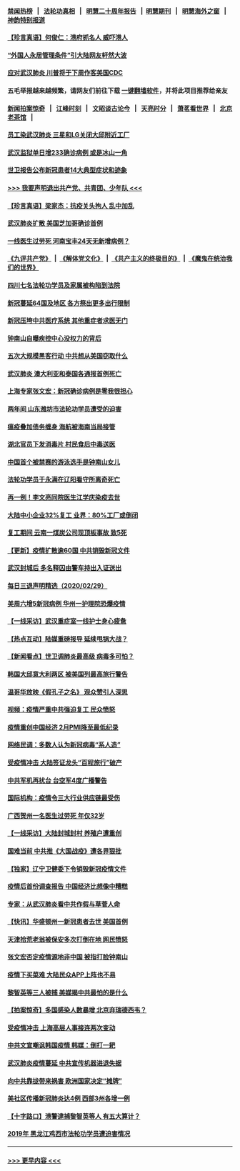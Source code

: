 #### [禁闻热榜](热点新闻.md?=0)  &nbsp;&nbsp;|&nbsp;&nbsp; [法轮功真相](https://github.com/gfw-breaker/truth/blob/master/README.md?=0) &nbsp;&nbsp;|&nbsp;&nbsp; [明慧二十周年报告](https://github.com/gfw-breaker/mh-reports/blob/master/README.md?=0) &nbsp;&nbsp;|&nbsp;&nbsp;[明慧期刊](https://github.com/gfw-breaker/mh-qikan) &nbsp;&nbsp;|&nbsp;&nbsp; [明慧海外之窗](https://github.com/gfw-breaker/mh-news/blob/master/README.md?=0) &nbsp;&nbsp;|&nbsp;&nbsp; [神韵特别报道](https://github.com/gfw-breaker/mh-news/blob/master/shenyun.md?=0)
#### [【珍言真语】何俊仁：港府抓名人 威吓港人](../pages/nsc413/n11907561.md?t=03020531) 
#### [“外国人永居管理条件”引大陆网友轩然大波](../pages/nsc413/n11907540.md?t=03020531) 
#### [应对武汉肺炎 川普将于下周作客美国CDC](../pages/nsc413/n11907493.md?t=03020531) 
#### 五毛举报越来越频繁，请网友们前往下载 [一键翻墙软件](https://github.com/gfw-breaker/ssr-accounts)，并将此项目推荐给亲友
#### [新闻拍案惊奇](https://github.com/gfw-breaker/banned-news/blob/master/pages/link4.md) &nbsp;&nbsp;|&nbsp;&nbsp; [江峰时刻](https://github.com/gfw-breaker/banned-news/blob/master/pages/link4.md) &nbsp;&nbsp;|&nbsp;&nbsp; [文昭谈古论今](https://github.com/gfw-breaker/banned-news/blob/master/pages/link4.md) &nbsp;&nbsp;|&nbsp;&nbsp; [天亮时分](https://github.com/gfw-breaker/banned-news/blob/master/pages/link4.md) &nbsp;&nbsp;|&nbsp;&nbsp; [萧茗看世界](https://github.com/gfw-breaker/banned-news/blob/master/pages/link4.md) &nbsp;&nbsp;|&nbsp;&nbsp; [北京老茶馆](https://github.com/gfw-breaker/banned-news/blob/master/pages/link4.md) &nbsp;&nbsp;|&nbsp;&nbsp; 
#### [员工染武汉肺炎 三星和LG关闭大邱附近工厂](../pages/nsc413/n11907471.md?t=03020531) 
#### [武汉监狱单日增233确诊病例 或是冰山一角](../pages/nsc413/n11907360.md?t=03020531) 
#### [世卫报告公布新冠患者14大典型症状和迹象](../pages/nsc413/n11907472.md?t=03020531) 
#### [>>> 我要声明退出共产党、共青团、少年队 <<<](https://github.com/begood0513/goodnews/blob/master/quit/letter.md) 
#### [【珍言真语】梁家杰：抗疫关头拘人 乱中加乱](../pages/nsc413/n11907444.md?t=03020531) 
#### [武汉肺炎扩散 美国芝加哥确诊首例](../pages/nsc413/n11907347.md?t=03020531) 
#### [一线医生过劳死 河南宝丰24天无新增病例？](../pages/nsc413/n11907430.md?t=03020531) 
#### [《九评共产党》](https://github.com/begood0513/9ping.md/blob/master/README.md) &nbsp;|&nbsp; [《解体党文化》](../../../../jtdwh.md/blob/master/README.md)  &nbsp;|&nbsp; [《共产主义的终极目的》](../../../../gczydzjmd.md/blob/master/README.md) &nbsp;|&nbsp; [《魔鬼在统治我们的世界》](../../../../mgztzwmdsj.md/blob/master/README.md) 
#### [四川七名法轮功学员及家属被构陷到法院](../pages/nsc413/n11907214.md?t=03020531) 
#### [新冠蔓延64国及地区 各方祭出更多出行限制](../pages/nsc413/n11907227.md?t=03020531) 
#### [新冠压垮中共医疗系统 其他重症者求医无门](../pages/nsc413/n11905283.md?t=03020531) 
#### [钟南山自曝疾控中心没权力的背后](../pages/nsc413/n11903401.md?t=03020531) 
#### [五次大规模黑客行动 中共想从美国窃取什么](../pages/nsc413/n11899124.md?t=03020531) 
#### [武汉肺炎 澳大利亚和泰国各通报首例死亡](../pages/nsc413/n11906995.md?t=03020531) 
#### [上海专家张文宏：新冠确诊病例是零我很担心](../pages/nsc413/n11906935.md?t=03020531) 
#### [两年间 山东潍坊市法轮功学员遭受的迫害](../pages/nsc413/n11902878.md?t=03020531) 
#### [瘟疫叠加债务缠身 海航被海南当局接管](../pages/nsc413/n11906466.md?t=03020531) 
#### [湖北官员下发消毒片 村民食后中毒送医](../pages/nsc413/n11906520.md?t=03020531) 
#### [中国首个被禁赛的游泳选手是钟南山女儿](../pages/nsc413/n11906532.md?t=03020531) 
#### [法轮功学员于永满在辽阳看守所离奇死亡](../pages/nsc413/n11906047.md?t=03020531) 
#### [再一例！李文亮同院医生江学庆染疫去世](../pages/nsc413/n11906396.md?t=03020531) 
#### [大陆中小企业32%复工 业界：80%工厂或倒闭](../pages/nsc413/n11906257.md?t=03020531) 
#### [复工期间 云南一煤炭公司现顶板事故 致5死](../pages/nsc413/n11903190.md?t=03020531) 
#### [【更新】疫情扩散逾60国 中共销毁新冠文件](../pages/nsc413/n11890652.md?t=03020531) 
#### [武汉封城后 多名释囚由警车持出入证送出](../pages/nsc413/n11906273.md?t=03020531) 
#### [每日三退声明精选（2020/02/29）](../pages/nsc413/n11906228.md?t=03020531) 
#### [美周六增5新冠病例 华州一护理院恐爆疫情](../pages/nsc413/n11905823.md?t=03020531) 
#### [【一线采访】武汉重症室一线护士身心疲惫](../pages/nsc413/n11906089.md?t=03020531) 
#### [【热点互动】陆媒重磅报导 延续甩锅大战？](../pages/nsc413/n11905973.md?t=03020531) 
#### [【新闻看点】世卫调肺炎最高级 病毒多可怕？](../pages/nsc413/n11905498.md?t=03020531) 
#### [韩国大邱意大利两区 被美国列最高旅行警告](../pages/nsc413/n11905944.md?t=03020531) 
#### [温哥华放映《假孔子之名》 观众赞引人深思](../pages/nsc413/n11903970.md?t=03020531) 
#### [视频：疫情严重中共强迫复工 民众愤怒](../pages/nsc413/n11905794.md?t=03020531) 
#### [疫情重创中国经济 2月PMI降至最低纪录](../pages/nsc413/n11905093.md?t=03020531) 
#### [网络民调：多数人认为新冠病毒“系人造”](../pages/nsc413/n11905778.md?t=03020531) 
#### [受疫情冲击 大陆签证龙头“百程旅行”破产](../pages/nsc413/n11905777.md?t=03020531) 
#### [中共军机再扰台 台空军4度广播警告](../pages/nsc413/n11905748.md?t=03020531) 
#### [国际机构：疫情令三大行业供应链最受伤](../pages/nsc413/n11905694.md?t=03020531) 
#### [广西贺州一名医生过劳死 年仅32岁](../pages/nsc413/n11905670.md?t=03020531) 
#### [【一线采访】大陆封城封村 养殖户遭重创](../pages/nsc413/n11905654.md?t=03020531) 
#### [国难当前 中共推《大国战疫》遭各界狠批](../pages/nsc413/n11905559.md?t=03020531) 
#### [【独家】辽宁卫健委下令销毁新冠疫情文件](../pages/nsc413/n11901418.md?t=03020531) 
#### [疫情后首份调查报告 中国经济比想像中糟糕](../pages/nsc413/n11905617.md?t=03020531) 
#### [专家：从武汉肺炎看中共作假与草菅人命](../pages/nsc413/n11905139.md?t=03020531) 
#### [【快讯】华盛顿州一新冠患者去世 美国首例](../pages/nsc413/n11905571.md?t=03020531) 
#### [天津拾荒老翁被保安多次打倒在地 网民愤怒](../pages/nsc413/n11905434.md?t=03020531) 
#### [张文宏否定疫情源地非中国 被指打脸钟南山](../pages/nsc413/n11905247.md?t=03020531) 
#### [疫情下买菜难 大陆民众APP上阵也不易](../pages/nsc413/n11905435.md?t=03020531) 
#### [黎智英等三人被捕 美媒揭中共最怕的是什么](../pages/nsc413/n11905316.md?t=03020531) 
#### [【拍案惊奇】多国感染人数暴增 北京弃瑞德西韦？](../pages/nsc413/n11904182.md?t=03020531) 
#### [受疫情冲击 上海高层人事接连两次变动](../pages/nsc413/n11905223.md?t=03020531) 
#### [中共文宣嘲讽韩国疫情 韩媒：倒打一耙](../pages/nsc413/n11903936.md?t=03020531) 
#### [武汉肺炎疫情蔓延 中共宣传机器进退失据](../pages/nsc413/n11905198.md?t=03020531) 
#### [向中共靠拢带来祸害 欧洲国家决定“摊牌”](../pages/nsc413/n11905143.md?t=03020531) 
#### [美社区传播新冠肺炎达4例 西部3州各增一例](../pages/nsc413/n11904070.md?t=03020531) 
#### [【十字路口】港警逮捕黎智英等人 有五大算计？](../pages/nsc413/n11904225.md?t=03020531) 
#### [2019年 黑龙江鸡西市法轮功学员遭迫害情况](../pages/nsc413/n11903199.md?t=03020531) 

----
#### [ >>> 更早内容 <<< ](../indexes/nsc413-earlier.md)
